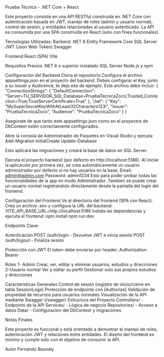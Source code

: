 Prueba Técnica - .NET Core + React

Este proyecto consiste en una API RESTful construida en .NET Core con autenticación basada en JWT, manejo de roles (admin y usuario normal), control de sesión, y entidades relacionadas al
usuario autenticado. La API es consumida por una SPA construida en React (solo con fines funcionales).

Tecnologías Utilizadas:
Backend
.NET 8
Entity Framework Core
SQL Server
JWT (Json Web Token)
Swagger

Frontend
React (SPA)
Vite

Requisitos Previos
.NET 6 o superior instalado
SQL Server
Node.js y npm

Configuración del Backend
Clona el repositorio
Configura el archivo appsettings.json en el proyecto del backend. Debes configurar el Key, junto a su Issuer y Audicence, te dejo ese de ejemplo. 
Este archivo debe incluir:
{
  "ConnectionStrings": {
    "DefaultConnection": "Server=TU_SERVIDOR_SQL;Database=PruebaTecnicaZoco;Trusted_Connection=True;TrustServerCertificate=True"
  },
  "Jwt": {
    "Key": "MySuperSecretKeyWithAtLeast32Characters123!", 
    "Issuer": "PruebaTecnicaZoco",
    "Audience": "PruebaTecnicaZoco"
  }
}

Asegúrate de que tanto este appsettings.json como en el proyectos de DbContext estén correctamente configurados.

Abre la consola de Administrador de Paquetes en Visual Studio y ejecuta:
Add-Migration InitialCreate
Update-Database

Esto aplicará las migraciones y creará la base de datos en SQL Server.

Ejecuta el proyecto backend (por defecto en http://localhost:5186).
Al iniciar la aplicación por primera vez, se crea automáticamente un usuario administrador por defecto si no hay usuarios en la base.
Email: admin@admin.com
Password: admin1234
Esto para poder probar todas las funcionalidades de la app en modo Administrador. Tambien se puede crear un usuario normal registrandolo directamente desde la pantalla del login del frontend.

Configuración del Frontend
Ve al directorio del frontend (SPA con React).
Crea un archivo .env y configura la URL del backend:
VITE_API_BASE_URL=http://localhost:5186
Instala las dependencias y ejecuta el frontend:
npm install
npm run dev

Endpoints Clave:

Autenticación
POST /auth/login - Devuelve JWT e inicia sesión
POST /auth/logout - Finaliza sesión

Protección con JWT
El token debe enviarse por header:
Authorization: Bearer <token>

Roles
1- Admin
Crear, ver, editar y eliminar usuarios, estudios y direcciones
2-Usuario normal
Ver y editar su perfil
Gestionar solo sus propios estudios y direcciones

Características Generales
Control de sesión (registro de inicio/cierre en tabla SessionLogs)
Protección de endpoints con [Authorize]
Validación de propiedad de recursos para usuarios normales
Visualización de la API mediante Swagger (/swagger)
Estructura del Proyecto
Controllers/ - Endpoints de la API
Services/ - Lógica de negocio
Repositories/ - Acceso a datos
Data/ - Configuración del DbContext y migraciones

Notas Finales

Este proyecto es funcional y está orientado a demostrar el manejo de roles, autenticación JWT y relaciones entre entidades.
El diseño del frontend es mínimo y cumple solo con el objetivo de consumir la API.

Autor
Fernando Baunaly

